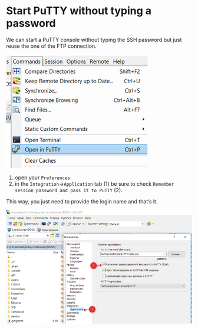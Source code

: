 # Start PuTTY without typing a password

We can start a PuTTY console without typing the SSH password but just reuse the one of the FTP connection.

![PuTTY](./images/WinSCP_Putty.png)

1. open your `Preferences`
2. in the `Integration`->`Application` tab (1) be sure to check `Remember session password and pass it to PuTTY` (2).

This way, you just need to provide the login name and that’s it.

![Remember password](./images/WinSCP_Putty-RememberPassword.png)
